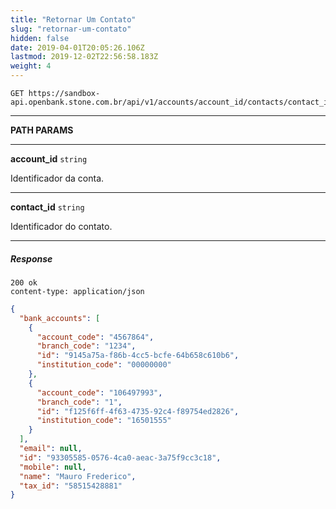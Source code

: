 ```yaml
---
title: "Retornar Um Contato"
slug: "retornar-um-contato"
hidden: false
date: 2019-04-01T20:05:26.106Z
lastmod: 2019-12-02T22:56:58.183Z
weight: 4
---
```


```http
GET https://sandbox-api.openbank.stone.com.br/api/v1/accounts/account_id/contacts/contact_id
```

---

**PATH PARAMS**

---

**account_id**  `string`

Identificador da conta.

---

**contact_id**  `string`

Identificador do contato.

---

##### Response

```http
200 ok
content-type: application/json
```

```JSON
{
  "bank_accounts": [
    {
      "account_code": "4567864",
      "branch_code": "1234",
      "id": "9145a75a-f86b-4cc5-bcfe-64b658c610b6",
      "institution_code": "00000000"
    },
    {
      "account_code": "106497993",
      "branch_code": "1",
      "id": "f125f6ff-4f63-4735-92c4-f89754ed2826",
      "institution_code": "16501555"
    }
  ],
  "email": null,
  "id": "93305585-0576-4ca0-aeac-3a75f9cc3c18",
  "mobile": null,
  "name": "Mauro Frederico",
  "tax_id": "58515428881"
}
```

